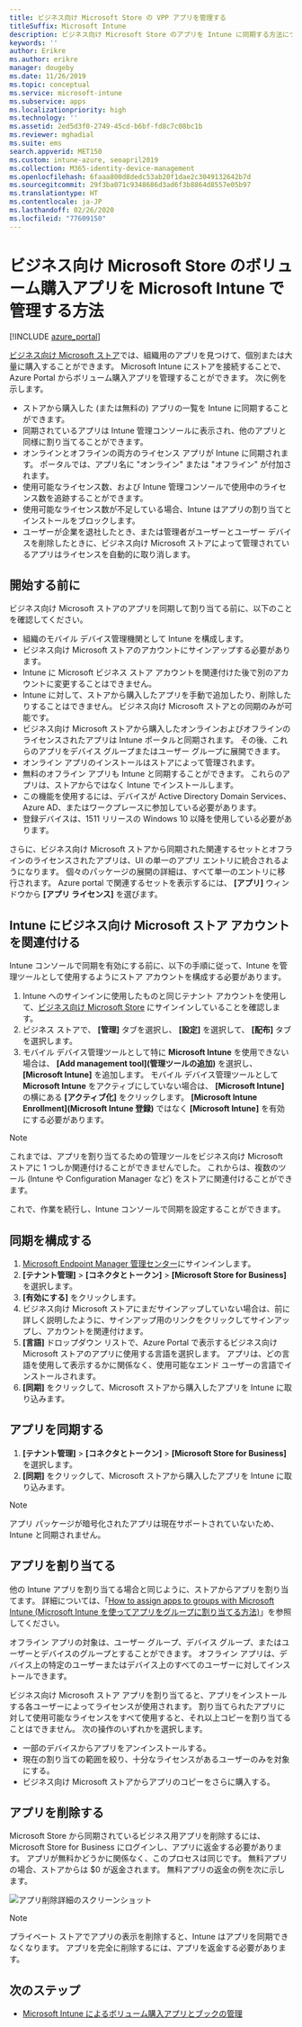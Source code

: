 ```yaml
---
title: ビジネス向け Microsoft Store の VPP アプリを管理する
titleSuffix: Microsoft Intune
description: ビジネス向け Microsoft Store のアプリを Intune に同期する方法について説明します。
keywords: ''
author: Erikre
ms.author: erikre
manager: dougeby
ms.date: 11/26/2019
ms.topic: conceptual
ms.service: microsoft-intune
ms.subservice: apps
ms.localizationpriority: high
ms.technology: ''
ms.assetid: 2ed5d3f0-2749-45cd-b6bf-fd8c7c08bc1b
ms.reviewer: mghadial
ms.suite: ems
search.appverid: MET150
ms.custom: intune-azure, seoapril2019
ms.collection: M365-identity-device-management
ms.openlocfilehash: 6faaa800d8dedc53ab20f1dae2c3049132642b7d
ms.sourcegitcommit: 29f3ba071c9348686d3ad6f3b8864d8557e05b97
ms.translationtype: HT
ms.contentlocale: ja-JP
ms.lasthandoff: 02/26/2020
ms.locfileid: "77609150"
---
```

# <a name="how-to-manage-volume-purchased-apps-from-the-microsoft-store-for-business-with-microsoft-intune"></a>ビジネス向け Microsoft Store のボリューム購入アプリを Microsoft Intune で管理する方法

[!INCLUDE [azure_portal](../includes/azure_portal.md)]

[ビジネス向け Microsoft ストア](https://www.microsoft.com/business-store)では、組織用のアプリを見つけて、個別または大量に購入することができます。 Microsoft Intune にストアを接続することで、Azure Portal からボリューム購入アプリを管理することができます。 次に例を示します。
* ストアから購入した (または無料の) アプリの一覧を Intune に同期することができます。
* 同期されているアプリは Intune 管理コンソールに表示され、他のアプリと同様に割り当てることができます。
* オンラインとオフラインの両方のライセンス アプリが Intune に同期されます。 ポータルでは、アプリ名に "オンライン" または "オフライン" が付加されます。
* 使用可能なライセンス数、および Intune 管理コンソールで使用中のライセンス数を追跡することができます。
* 使用可能なライセンス数が不足している場合、Intune はアプリの割り当てとインストールをブロックします。
* ユーザーが企業を退社したとき、または管理者がユーザーとユーザー デバイスを削除したときに、ビジネス向け Microsoft ストアによって管理されているアプリはライセンスを自動的に取り消します。

## <a name="before-you-start"></a>開始する前に

ビジネス向け Microsoft ストアのアプリを同期して割り当てる前に、以下のことを確認してください。

- 組織のモバイル デバイス管理機関として Intune を構成します。
- ビジネス向け Microsoft ストアのアカウントにサインアップする必要があります。
- Intune に Microsoft ビジネス ストア アカウントを関連付けた後で別のアカウントに変更することはできません。
- Intune に対して、ストアから購入したアプリを手動で追加したり、削除したりすることはできません。 ビジネス向け Microsoft ストアとの同期のみが可能です。
- ビジネス向け Microsoft ストアから購入したオンラインおよびオフラインのライセンスされたアプリは Intune ポータルと同期されます。 その後、これらのアプリをデバイス グループまたはユーザー グループに展開できます。 
- オンライン アプリのインストールはストアによって管理されます。
- 無料のオフライン アプリも Intune と同期することができます。 これらのアプリは、ストアからではなく Intune でインストールします。
- この機能を使用するには、デバイスが Active Directory Domain Services、Azure AD、またはワークプレースに参加している必要があります。
- 登録デバイスは、1511 リリースの Windows 10 以降を使用している必要があります。

さらに、ビジネス向け Microsoft ストアから同期された関連するセットとオフラインのライセンスされたアプリは、UI の単一のアプリ エントリに統合されるようになります。 個々のパッケージの展開の詳細は、すべて単一のエントリに移行されます。 Azure portal で関連するセットを表示するには、 **[アプリ]** ウィンドウから **[アプリ ライセンス]** を選びます。

## <a name="associate-your-microsoft-store-for-business-account-with-intune"></a>Intune にビジネス向け Microsoft ストア アカウントを関連付ける
Intune コンソールで同期を有効にする前に、以下の手順に従って、Intune を管理ツールとして使用するようにストア アカウントを構成する必要があります。
1. Intune へのサインインに使用したものと同じテナント アカウントを使用して、[ビジネス向け Microsoft Store](https://www.microsoft.com/business-store) にサインインしていることを確認します。
2. ビジネス ストアで、 **[管理]** タブを選択し、 **[設定]** を選択して、 **[配布]** タブを選択します。
3. モバイル デバイス管理ツールとして特に **Microsoft Intune** を使用できない場合は、 **[Add management tool]\(管理ツールの追加\)** を選択し、 **[Microsoft Intune]** を追加します。 モバイル デバイス管理ツールとして **Microsoft Intune** をアクティブにしていない場合は、 **[Microsoft Intune]** の横にある **[アクティブ化]** をクリックします。 **[Microsoft Intune Enrollment]\(Microsoft Intune 登録\)** ではなく **[Microsoft Intune]** を有効にする必要があります。

> [!NOTE]
> これまでは、アプリを割り当てるための管理ツールをビジネス向け Microsoft ストアに 1 つしか関連付けることができませんでした。 これからは、複数のツール (Intune や Configuration Manager など) をストアに関連付けることができます。 

これで、作業を続行し、Intune コンソールで同期を設定することができます。

## <a name="configure-synchronization"></a>同期を構成する

1. [Microsoft Endpoint Manager 管理センター](https://go.microsoft.com/fwlink/?linkid=2109431)にサインインします。
2. **[テナント管理]**  >  **[コネクタとトークン]**  >  **[Microsoft Store for Business]** を選択します。
3. **[有効にする]** をクリックします。
4. ビジネス向け Microsoft ストアにまだサインアップしていない場合は、前に詳しく説明したように、サインアップ用のリンクをクリックしてサインアップし、アカウントを関連付けます。
5. **[言語]** ドロップダウン リストで、Azure Portal で表示するビジネス向け Microsoft ストアのアプリに使用する言語を選択します。 アプリは、どの言語を使用して表示するかに関係なく、使用可能なエンド ユーザーの言語でインストールされます。
6. **[同期]** をクリックして、Microsoft ストアから購入したアプリを Intune に取り込みます。

## <a name="synchronize-apps"></a>アプリを同期する

1. **[テナント管理]**  >  **[コネクタとトークン]**  >  **[Microsoft Store for Business]** を選択します。
2. **[同期]** をクリックして、Microsoft ストアから購入したアプリを Intune に取り込みます。

> [!NOTE]
> アプリ パッケージが暗号化されたアプリは現在サポートされていないため、Intune と同期されません。

## <a name="assign-apps"></a>アプリを割り当てる

他の Intune アプリを割り当てる場合と同じように、ストアからアプリを割り当てます。 詳細については、「[How to assign apps to groups with Microsoft Intune (Microsoft Intune を使ってアプリをグループに割り当てる方法)](apps-deploy.md)」を参照してください。 

オフライン アプリの対象は、ユーザー グループ、デバイス グループ、またはユーザーとデバイスのグループとすることができます。
オフライン アプリは、デバイス上の特定のユーザーまたはデバイス上のすべてのユーザーに対してインストールできます。 


ビジネス向け Microsoft ストア アプリを割り当てると、アプリをインストールする各ユーザーによってライセンスが使用されます。 割り当てられたアプリに対して使用可能なライセンスをすべて使用すると、それ以上コピーを割り当てることはできません。 次の操作のいずれかを選択します。
* 一部のデバイスからアプリをアンインストールする。
* 現在の割り当ての範囲を絞り、十分なライセンスがあるユーザーのみを対象にする。
* ビジネス向け Microsoft ストアからアプリのコピーをさらに購入する。

## <a name="remove-apps"></a>アプリを削除する

Microsoft Store から同期されているビジネス用アプリを削除するには、Microsoft Store for Business にログインし、アプリに返金する必要があります。 アプリが無料かどうかに関係なく、このプロセスは同じです。 無料アプリの場合、ストアからは $0 が返金されます。 無料アプリの返金の例を次に示します。 

![アプリ削除詳細のスクリーンショット](./media/windows-store-for-business/microsoft-store-for-business-01.png)

> [!NOTE]
> プライベート ストアでアプリの表示を削除すると、Intune はアプリを同期できなくなります。 アプリを完全に削除するには、アプリを返金する必要があります。

## <a name="next-steps"></a>次のステップ

- [Microsoft Intune によるボリューム購入アプリとブックの管理](../vpp-apps.md)
